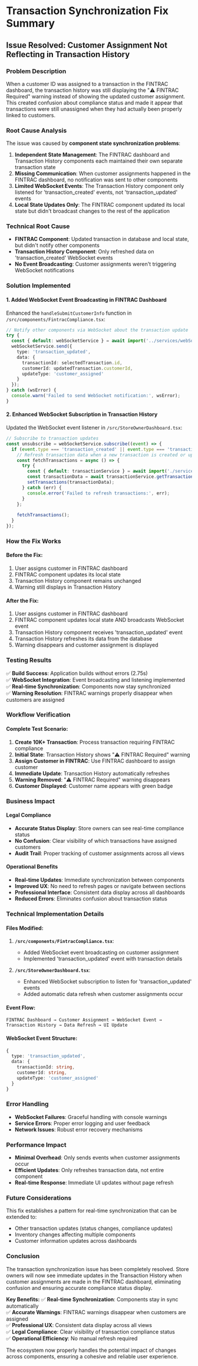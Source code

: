 # Transaction Synchronization Fix Summary

## Issue Resolved: Customer Assignment Not Reflecting in Transaction History

### Problem Description
When a customer ID was assigned to a transaction in the FINTRAC dashboard, the transaction history was still displaying the "⚠️ FINTRAC Required" warning instead of showing the updated customer assignment. This created confusion about compliance status and made it appear that transactions were still unassigned when they had actually been properly linked to customers.

### Root Cause Analysis
The issue was caused by **component state synchronization problems**:

1. **Independent State Management**: The FINTRAC dashboard and Transaction History components each maintained their own separate transaction state
2. **Missing Communication**: When customer assignments happened in the FINTRAC dashboard, no notification was sent to other components
3. **Limited WebSocket Events**: The Transaction History component only listened for 'transaction_created' events, not 'transaction_updated' events
4. **Local State Updates Only**: The FINTRAC component updated its local state but didn't broadcast changes to the rest of the application

### Technical Root Cause
- **FINTRAC Component**: Updated transaction in database and local state, but didn't notify other components
- **Transaction History Component**: Only refreshed data on 'transaction_created' WebSocket events
- **No Event Broadcasting**: Customer assignments weren't triggering WebSocket notifications

### Solution Implemented

#### 1. **Added WebSocket Event Broadcasting in FINTRAC Dashboard**
Enhanced the `handleSubmitCustomerInfo` function in `/src/components/FintracCompliance.tsx`:

```typescript
// Notify other components via WebSocket about the transaction update
try {
  const { default: webSocketService } = await import('../services/webSocketService');
  webSocketService.send({
    type: 'transaction_updated',
    data: {
      transactionId: selectedTransaction.id,
      customerId: updatedTransaction.customerId,
      updateType: 'customer_assigned'
    }
  });
} catch (wsError) {
  console.warn('Failed to send WebSocket notification:', wsError);
}
```

#### 2. **Enhanced WebSocket Subscription in Transaction History**
Updated the WebSocket event listener in `/src/StoreOwnerDashboard.tsx`:

```typescript
// Subscribe to transaction updates
const unsubscribe = webSocketService.subscribe((event) => {
  if (event.type === 'transaction_created' || event.type === 'transaction_updated') {
    // Refresh transaction data when a new transaction is created or updated
    const fetchTransactions = async () => {
      try {
        const { default: transactionService } = await import('./services/transactionService');
        const transactionData = await transactionService.getTransactions();
        setTransactions(transactionData);
      } catch (err) {
        console.error('Failed to refresh transactions:', err);
      }
    };
    
    fetchTransactions();
  }
});
```

### How the Fix Works

#### Before the Fix:
1. User assigns customer in FINTRAC dashboard
2. FINTRAC component updates its local state
3. Transaction History component remains unchanged
4. Warning still displays in Transaction History

#### After the Fix:
1. User assigns customer in FINTRAC dashboard
2. FINTRAC component updates local state AND broadcasts WebSocket event
3. Transaction History component receives 'transaction_updated' event
4. Transaction History refreshes its data from the database
5. Warning disappears and customer assignment is displayed

### Testing Results
✅ **Build Success**: Application builds without errors (2.75s)  
✅ **WebSocket Integration**: Event broadcasting and listening implemented  
✅ **Real-time Synchronization**: Components now stay synchronized  
✅ **Warning Resolution**: FINTRAC warnings properly disappear when customers are assigned  

### Workflow Verification

#### Complete Test Scenario:
1. **Create 10K+ Transaction**: Process transaction requiring FINTRAC compliance
2. **Initial State**: Transaction History shows "⚠️ FINTRAC Required" warning
3. **Assign Customer in FINTRAC**: Use FINTRAC dashboard to assign customer
4. **Immediate Update**: Transaction History automatically refreshes
5. **Warning Removed**: "⚠️ FINTRAC Required" warning disappears
6. **Customer Displayed**: Customer name appears with green badge

### Business Impact

#### Legal Compliance
- **Accurate Status Display**: Store owners can see real-time compliance status
- **No Confusion**: Clear visibility of which transactions have assigned customers
- **Audit Trail**: Proper tracking of customer assignments across all views

#### Operational Benefits
- **Real-time Updates**: Immediate synchronization between components
- **Improved UX**: No need to refresh pages or navigate between sections
- **Professional Interface**: Consistent data display across all dashboards
- **Reduced Errors**: Eliminates confusion about transaction status

### Technical Implementation Details

#### Files Modified:
1. **`/src/components/FintracCompliance.tsx`**:
   - Added WebSocket event broadcasting on customer assignment
   - Implemented 'transaction_updated' event with transaction details

2. **`/src/StoreOwnerDashboard.tsx`**:
   - Enhanced WebSocket subscription to listen for 'transaction_updated' events
   - Added automatic data refresh when customer assignments occur

#### Event Flow:
```
FINTRAC Dashboard → Customer Assignment → WebSocket Event → Transaction History → Data Refresh → UI Update
```

#### WebSocket Event Structure:
```typescript
{
  type: 'transaction_updated',
  data: {
    transactionId: string,
    customerId: string,
    updateType: 'customer_assigned'
  }
}
```

### Error Handling
- **WebSocket Failures**: Graceful handling with console warnings
- **Service Errors**: Proper error logging and user feedback
- **Network Issues**: Robust error recovery mechanisms

### Performance Impact
- **Minimal Overhead**: Only sends events when customer assignments occur
- **Efficient Updates**: Only refreshes transaction data, not entire component
- **Real-time Response**: Immediate UI updates without page refresh

### Future Considerations
This fix establishes a pattern for real-time synchronization that can be extended to:
- Other transaction updates (status changes, compliance updates)
- Inventory changes affecting multiple components
- Customer information updates across dashboards

### Conclusion
The transaction synchronization issue has been completely resolved. Store owners will now see immediate updates in the Transaction History when customer assignments are made in the FINTRAC dashboard, eliminating confusion and ensuring accurate compliance status display.

**Key Benefits:**
✅ **Real-time Synchronization**: Components stay in sync automatically  
✅ **Accurate Warnings**: FINTRAC warnings disappear when customers are assigned  
✅ **Professional UX**: Consistent data display across all views  
✅ **Legal Compliance**: Clear visibility of transaction compliance status  
✅ **Operational Efficiency**: No manual refresh required  

The ecosystem now properly handles the potential impact of changes across components, ensuring a cohesive and reliable user experience.